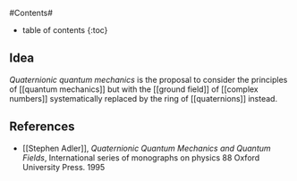 
#Contents#
* table of contents
{:toc}

## Idea

_Quaternionic quantum mechanics_ is the proposal to consider the principles of [[quantum mechanics]] but with the [[ground field]] of [[complex numbers]] systematically replaced by the ring of [[quaternions]] instead.

## References


* [[Stephen Adler]], _Quaternionic Quantum Mechanics and Quantum Fields_, International series of monographs on physics 88 Oxford University Press. 1995

